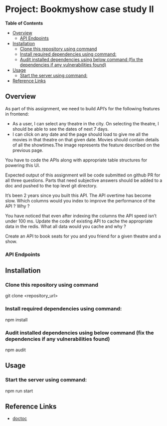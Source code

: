 # Project: Bookmyshow case study II

<!-- START doctoc generated TOC please keep comment here to allow auto update -->
<!-- DON'T EDIT THIS SECTION, INSTEAD RE-RUN doctoc TO UPDATE -->
**Table of Contents** 

- [Overview](#overview)
  - [API Endpoints](#api-endpoints)
- [Installation](#installation)
  - [Clone this repository using command](#clone-this-repository-using-command)
  - [Install required dependencies using command:](#install-required-dependencies-using-command)
  - [Audit installed dependencies using below command (fix the dependencies if any vulnerabilities found)](#audit-installed-dependencies-using-below-command-fix-the-dependencies-if-any-vulnerabilities-found)
- [Usage](#usage)
  - [Start the server using command:](#start-the-server-using-command)
- [Reference Links](#reference-links)

<!-- END doctoc generated TOC please keep comment here to allow auto update -->

## Overview
As part of this assignment, we need to build API’s for the following features in frontend:
- As a user, I can select any theatre in the city. On selecting the theatre, I should be able to see the dates of next 7 days.
- I can click on any date and the page should load to give me all the movies in that theatre on that given date. Movies should contain details of all the showtimes.The image represents the feature described on the previous page.

You have to code the APIs along with appropriate table structures for powering this UI.

Expected output of this assignment will be code submitted on github PR for all three questions. Parts that need subjective answers should be added to a doc and pushed to the top level git directory.

It’s been 2 years since you built this API. The API overtime has become slow. Which columns would you index to improve the performance of the API ? Why ?

You have noticed that even after indexing the columns the API speed isn’t under 100 ms. Update the code of existing API to cache the appropriate data in the redis. What all data would you cache and why ?

Create an API to book seats for you and you friend for a given theatre and a show.

### API Endpoints


## Installation

### Clone this repository using command

  git clone <repository_url> 

### Install required dependencies using command:
  npm install 

### Audit installed dependencies using below command (fix the dependencies if any vulnerabilities found)
  npm audit 

## Usage

### Start the server using command:
  npm run start 

## Reference Links
- [doctoc](https://www.npmjs.com/package/doctoc)